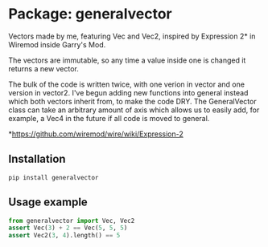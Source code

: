 # Package: generalvector
Vectors made by me, featuring Vec and Vec2, inspired by Expression 2* in Wiremod inside Garry's Mod. 

The vectors are immutable, so any time a value inside one is changed it returns a new vector.

The bulk of the code is written twice, with one verion in vector and one version in vector2. I've begun adding new functions into general instead which both vectors inherit from, to make the code DRY. The GeneralVector class can take an arbitrary amount of axis which allows us to easily add, for example, a Vec4 in the future if all code is moved to general.

*https://github.com/wiremod/wire/wiki/Expression-2


## Installation
```
pip install generalvector
```

## Usage example
```python
from generalvector import Vec, Vec2
assert Vec(3) + 2 == Vec(5, 5, 5)
assert Vec2(3, 4).length() == 5
```